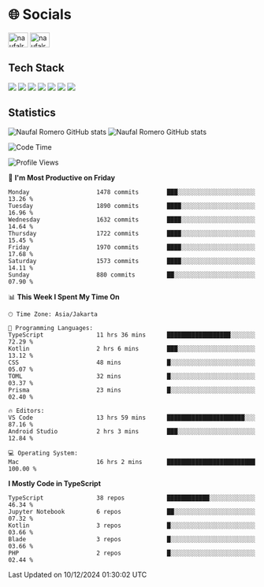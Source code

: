<h1 align="">🌐 Socials</h1>
<p align="left">
<a href="https://linkedin.com/in/naufal-romero-putra-pratama-9ab816177/" target="blank"><img align="center" src="https://raw.githubusercontent.com/rahuldkjain/github-profile-readme-generator/master/src/images/icons/Social/linked-in-alt.svg" alt="naufalromero" height="30" width="40" /></a>
<a href="https://instagram.com/naufalromero" target="blank"><img align="center" src="https://raw.githubusercontent.com/rahuldkjain/github-profile-readme-generator/master/src/images/icons/Social/instagram.svg" alt="naufalromero" height="30" width="40" /></a>
</p>


<h2 align="">Tech Stack</h2>
<div align="">
  <img src="https://img.shields.io/badge/next.js-000000?style=for-the-badge&logo=nextdotjs&logoColor=white"/>
 <img src="https://img.shields.io/badge/typescript-%23007ACC.svg?style=for-the-badge&logo=typescript&logoColor=white"/>
 <img src="https://img.shields.io/badge/react-%2320232a.svg?style=for-the-badge&logo=react&logoColor=%2361DAFB"/>
 <img src="https://img.shields.io/badge/tailwindcss-%2338B2AC.svg?style=for-the-badge&logo=tailwind-css&logoColor=white"/>
 <img src="https://img.shields.io/badge/Prisma-3982CE?style=for-the-badge&logo=Prisma&logoColor=white"/>
 <img src="https://img.shields.io/badge/javascript-%23323330.svg?style=for-the-badge&logo=javascript&logoColor=%23F7DF1E"/>
 <img src="https://img.shields.io/badge/java-%23ED8B00.svg?style=for-the-badge&logo=openjdk&logoColor=white"/>
</div>


<h2 align="">Statistics</h2>
<div align="">
<img src="https://github-readme-stats-xi-nine-74.vercel.app/api?username=romves&show_icons=true&theme=tokyonight&include_all_commits=true&count_private=true" alt="Naufal Romero GitHub stats"/>
<img src="https://github-readme-stats-xi-nine-74.vercel.app/api/top-langs/?username=romves&theme=tokyonight&hide_border=false&include_all_commits=true&count_private=true&layout=compact" alt="Naufal Romero GitHub stats"/>
</div>

<!--START_SECTION:waka-->
![Code Time](http://img.shields.io/badge/Code%20Time-1%2C809%20hrs%2043%20mins-blue)

![Profile Views](http://img.shields.io/badge/Profile%20Views-0-blue)

📅 **I'm Most Productive on Friday** 

```text
Monday                   1478 commits        ███░░░░░░░░░░░░░░░░░░░░░░   13.26 % 
Tuesday                  1890 commits        ████░░░░░░░░░░░░░░░░░░░░░   16.96 % 
Wednesday                1632 commits        ████░░░░░░░░░░░░░░░░░░░░░   14.64 % 
Thursday                 1722 commits        ████░░░░░░░░░░░░░░░░░░░░░   15.45 % 
Friday                   1970 commits        ████░░░░░░░░░░░░░░░░░░░░░   17.68 % 
Saturday                 1573 commits        ████░░░░░░░░░░░░░░░░░░░░░   14.11 % 
Sunday                   880 commits         ██░░░░░░░░░░░░░░░░░░░░░░░   07.90 % 
```


📊 **This Week I Spent My Time On** 

```text
🕑︎ Time Zone: Asia/Jakarta

💬 Programming Languages: 
TypeScript               11 hrs 36 mins      ██████████████████░░░░░░░   72.29 % 
Kotlin                   2 hrs 6 mins        ███░░░░░░░░░░░░░░░░░░░░░░   13.12 % 
CSS                      48 mins             █░░░░░░░░░░░░░░░░░░░░░░░░   05.07 % 
TOML                     32 mins             █░░░░░░░░░░░░░░░░░░░░░░░░   03.37 % 
Prisma                   23 mins             █░░░░░░░░░░░░░░░░░░░░░░░░   02.40 % 

🔥 Editors: 
VS Code                  13 hrs 59 mins      ██████████████████████░░░   87.16 % 
Android Studio           2 hrs 3 mins        ███░░░░░░░░░░░░░░░░░░░░░░   12.84 % 

💻 Operating System: 
Mac                      16 hrs 2 mins       █████████████████████████   100.00 % 
```

**I Mostly Code in TypeScript** 

```text
TypeScript               38 repos            ████████████░░░░░░░░░░░░░   46.34 % 
Jupyter Notebook         6 repos             ██░░░░░░░░░░░░░░░░░░░░░░░   07.32 % 
Kotlin                   3 repos             █░░░░░░░░░░░░░░░░░░░░░░░░   03.66 % 
Blade                    3 repos             █░░░░░░░░░░░░░░░░░░░░░░░░   03.66 % 
PHP                      2 repos             █░░░░░░░░░░░░░░░░░░░░░░░░   02.44 % 
```




 Last Updated on 10/12/2024 01:30:02 UTC
<!--END_SECTION:waka-->
